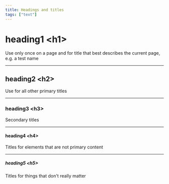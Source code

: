 ```yaml
---
title: Headings and titles
tags: ["text"]
---
```

# heading1 \<h1>
Use only once on a page and for title that best describes the current page, e.g. a test name

----------

## heading2 \<h2>
Use for all other primary titles

----------

### heading3 \<h3>
Secondary titles

----------

#### heading4 \<h4>
Titles for elements that are not primary content

----------

##### heading5 \<h5>
Titles for things that don't really matter